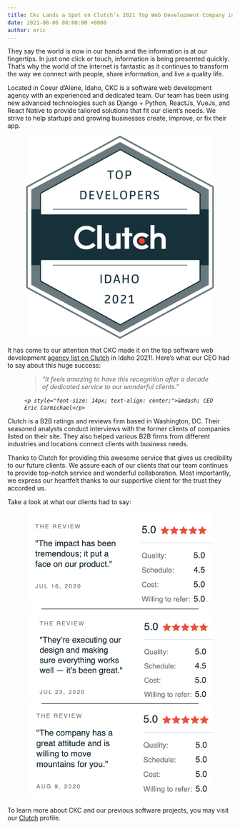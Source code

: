 ```yaml
---
title: Ckc Lands a Spot on Clutch’s 2021 Top Web Development Company in Idaho
date: 2021-08-06 08:00:00 +0000
author: eric
---
```


They say the world is now in our hands and the information is at our fingertips. In just one click or touch, information 
is being presented quickly. That’s why the world of the internet is fantastic as it continues to transform the way we 
connect with people, share information, and live a quality life.

<!--more-->


Located in Coeur d’Alene, Idaho, CKC is a software web development agency with an experienced and dedicated team. Our team has 
been using new advanced technologies such as Django + Python, ReactJs, VueJs, and React Native to 
provide tailored solutions that fit our client’s needs. We strive to help startups and growing businesses create, 
improve, or fix their app.

<div style="text-align: center;">
    <img src="/assets/blog/2021-08-06-clutch/Developers_Idaho_2021.png" style="max-width: 420px; margin: 0 auto;">
</div>

It has come to our attention that CKC made it on the top software web development 
[agency list on Clutch](https://clutch.co/web-developers/idaho) in Idaho 2021!. Here’s 
what our CEO had to say about this huge success:


<div style="width: 85%; margin: 0 auto; font-style: italic;">
    <blockquote>
        “It feels amazing to have this recognition after a decade of dedicated service to our wonderful clients.”
    </blockquote> 

    <p style="font-size: 14px; text-align: center;">&mdash; CEO Eric Carmichael</p>
</div>

Clutch is a B2B ratings and reviews firm based in Washington, DC. Their seasoned analysts conduct interviews with the 
former clients of companies listed on their site. They also helped various B2B firms from different industries and 
locations connect clients with business needs. 

Thanks to Clutch for providing this awesome service that gives us credibility to our future clients. We assure each of 
our clients that our team continues to provide top-notch service and wonderful collaboration. Most importantly, we 
express our heartfelt thanks to our supportive client for the trust they accorded us. 

Take a look at what our clients had to say:


<div style="text-align: center;">
    <img src="/assets/blog/2021-08-06-clutch/medcurio_review.png" style="max-width: 420px; margin: 0 auto;"><br>
    <hr style="width: 70%; margin: 0 auto;">
    <img src="/assets/blog/2021-08-06-clutch/trailhead_review.png" style="max-width: 420px; margin: 0 auto;"><br>
    <hr style="width: 70%; margin: 0 auto;">
    <img src="/assets/blog/2021-08-06-clutch/whoat_review.png" style="max-width: 420px; margin: 0 auto;"><br>
</div>

To learn more about CKC and our previous software projects, you may visit our 
[Clutch](https://clutch.co/profile/ckc#reviews) profile.
